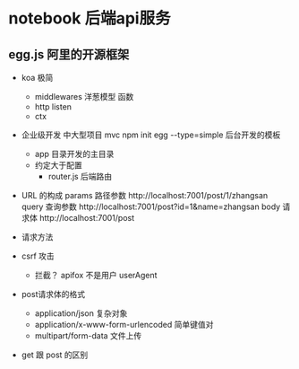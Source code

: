# notebook 后端api服务

## egg.js 阿里的开源框架
- koa 极简
  - middlewares 洋葱模型 函数
  - http listen
  - ctx 

- 企业级开发 中大型项目
  mvc
  npm init egg --type=simple
  后台开发的模板 
  - app 目录开发的主目录
  - 约定大于配置
    - router.js 后端路由

 - URL 的构成
  params 路径参数
  http://localhost:7001/post/1/zhangsan
  query 查询参数
  http://localhost:7001/post?id=1&name=zhangsan
  body 请求体
  http://localhost:7001/post
  - 请求方法
  

- csrf 攻击
  - 拦截？ 
    apifox 不是用户 
    userAgent 

- post请求体的格式
  - application/json 复杂对象
  - application/x-www-form-urlencoded 简单键值对
  - multipart/form-data 文件上传

- get 跟 post 的区别
  
